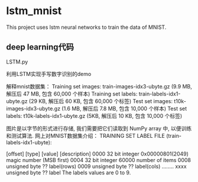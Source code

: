 # lstm_mnist
This project uses lstm neural networks to train the data of MNIST.

## deep learning代码

LSTM.py

利用LSTM实现手写数字识别的demo

解释mnist数据集：
Training set images: train-images-idx3-ubyte.gz (9.9 MB, 解压后 47 MB, 包含 60,000 个样本)
Training set labels: train-labels-idx1-ubyte.gz (29 KB, 解压后 60 KB, 包含 60,000 个标签)
Test set images: t10k-images-idx3-ubyte.gz (1.6 MB, 解压后 7.8 MB, 包含 10,000 个样本)
Test set labels: t10k-labels-idx1-ubyte.gz (5KB, 解压后 10 KB, 包含 10,000 个标签)

图片是以字节的形式进行存储, 我们需要把它们读取到 NumPy array 中, 以便训练和测试算法.
网上对MNIST数据集介绍：
TRAINING SET LABEL FILE (train-labels-idx1-ubyte):

[offset] [type]          [value]          [description] 
0000     32 bit integer  0x00000801(2049) magic number (MSB first) 
0004     32 bit integer  60000            number of items 
0008     unsigned byte   ??               label(rows) 
0009     unsigned byte   ??               label(cols)
........ 
xxxx     unsigned byte   ??               label
The labels values are 0 to 9.
